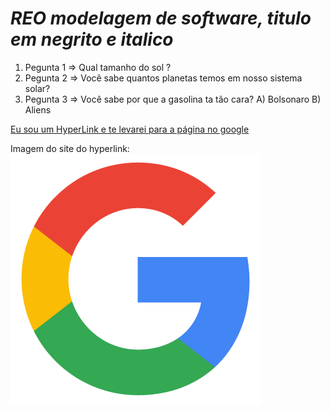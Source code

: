 # *REO modelagem de software, titulo em negrito e italico*

<ol>
<li> Pegunta 1 => Qual tamanho do sol ?</li>
<li> Pegunta 2 => Você sabe quantos planetas temos em nosso sistema solar? </li>
<li> Pegunta 3 => Você sabe por que a gasolina ta tão cara? A) Bolsonaro B) Aliens </li>
</ol>

[Eu sou um HyperLink e te levarei para a página no google](https://www.google.com)


Imagem do site do hyperlink: ![github.small](googleIcon.png)